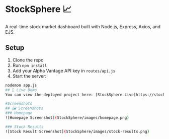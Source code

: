 # StockSphere 📈

A real-time stock market dashboard built with Node.js, Express, Axios, and EJS.

## Setup

1. Clone the repo
2. Run `npm install`
3. Add your Alpha Vantage API key in `routes/api.js`
4. Start the server:

```bash
nodemon app.js
## 🚀 Live Demo
You can view the deployed project here: [StockSphere Live]https://stocksphere-qj15.onrender.com

#Screenshots
## 🖼️ Screenshots
### Homepage
![Homepage Screenshot](StockSphere/images/homepage.png)

### Stock Results
![Stock Result Screenshot](StockSphere/images/stock-results.png)



